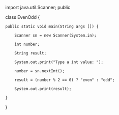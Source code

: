import java.util.Scanner; public

class EvenOdd {

    public static void main(String args []) {

        Scanner sn = new Scanner(System.in);

        int number;

        String result; 

        System.out.print("Type a int value: ");

        number = sn.nextInt();

        result = (number % 2 == 0) ? "even" : "odd";

        System.out.print(result);

    }

}
